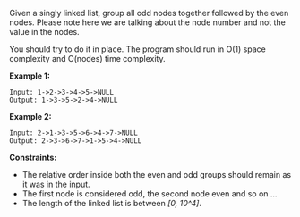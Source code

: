 Given a singly linked list, group all odd nodes together followed by the even nodes. Please note here we are talking about the node number and not the value in the nodes.

You should try to do it in place. The program should run in O(1) space complexity and O(nodes) time complexity.

**Example 1:**
```
Input: 1->2->3->4->5->NULL
Output: 1->3->5->2->4->NULL
```

**Example 2:**
```
Input: 2->1->3->5->6->4->7->NULL
Output: 2->3->6->7->1->5->4->NULL
```

**Constraints:**
* The relative order inside both the even and odd groups should remain as it was in the input.
* The first node is considered odd, the second node even and so on ...
* The length of the linked list is between *[0, 10^4]*.